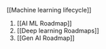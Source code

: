 [[Machine learning lifecycle]]
1. [[AI ML Roadmap]]
2. [[Deep learning Roadmaps]]
3. [[Gen AI Roadmap]]